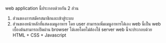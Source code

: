 web application นี้ประกอบด้วยกัน 2 ส่วน
1. ส่วนของการสมัครสมาชิกและเข้าสู่ระบบ
2. ส่วนของหน้าหลักที่แสดงเมนูอาหาร โดย user สามารถเพิ่มเมนูอาหารได้เอง
web นี้เป็น web เบื้องต้นสามารถเปิดผ่าน browser ได้เลยโดยไม่ต้องใช้ server
web นี้จะประกอบด้วย HTML + CSS + Javascript
